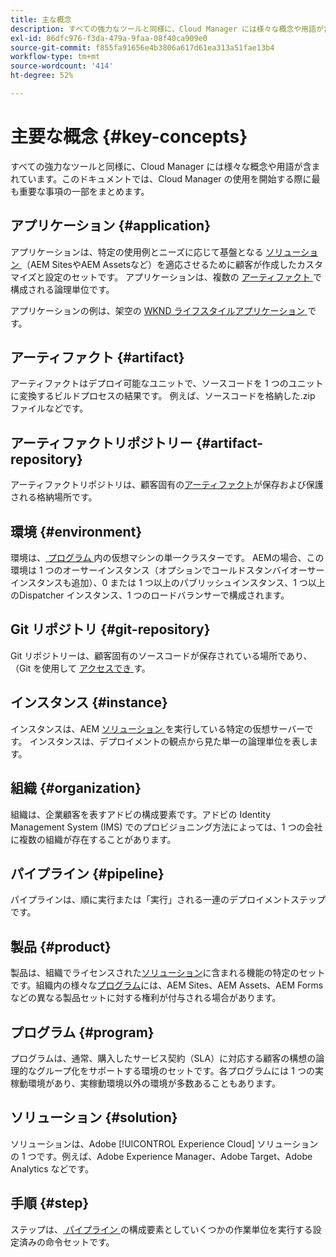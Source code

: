 ```yaml
---
title: 主な概念
description: すべての強力なツールと同様に、Cloud Manager には様々な概念や用語が含まれています。このドキュメントでは、Cloud Manager の使用を開始する際に最も重要な事項の一部をまとめます。
exl-id: 86dfc976-f3da-479a-9faa-08f40ca909e0
source-git-commit: f855fa91656e4b3806a617d61ea313a51fae13b4
workflow-type: tm+mt
source-wordcount: '414'
ht-degree: 52%

---
```



# 主要な概念 {#key-concepts}

すべての強力なツールと同様に、Cloud Manager には様々な概念や用語が含まれています。このドキュメントでは、Cloud Manager の使用を開始する際に最も重要な事項の一部をまとめます。

## アプリケーション {#application}

アプリケーションは、特定の使用例とニーズに応じて基盤となる [ ソリューション ](#solution) （AEM SitesやAEM Assetsなど）を適応させるために顧客が作成したカスタマイズと設定のセットです。 アプリケーションは、複数の [ アーティファクト ](#artifact) で構成される論理単位です。

アプリケーションの例は、架空の [WKND ライフスタイルアプリケーション ](https://experienceleague.adobe.com/ja/docs/experience-manager-learn/getting-started-wknd-tutorial-develop/overview) です。

## アーティファクト {#artifact}

アーティファクトはデプロイ可能なユニットで、ソースコードを 1 つのユニットに変換するビルドプロセスの結果です。 例えば、ソースコードを格納した.zip ファイルなどです。

## アーティファクトリポジトリー {#artifact-repository}

アーティファクトリポジトリは、顧客固有の[アーティファクト](#artifact)が保存および保護される格納場所です。

## 環境 {#environment}

環境は、[ プログラム ](#program) 内の仮想マシンの単一クラスターです。 AEMの場合、この環境は 1 つのオーサーインスタンス（オプションでコールドスタンバイオーサーインスタンスも追加）、0 または 1 つ以上のパブリッシュインスタンス、1 つ以上のDispatcher インスタンス、1 つのロードバランサーで構成されます。

## Git リポジトリ {#git-repository}

Git リポジトリーは、顧客固有のソースコードが保存されている場所であり、（Git を使用して [ アクセスでき ](https://git-scm.com) す。

## インスタンス {#instance}

インスタンスは、AEM [ ソリューション ](#solution) を実行している特定の仮想サーバーです。 インスタンスは、デプロイメントの観点から見た単一の論理単位を表します。

## 組織 {#organization}

組織は、企業顧客を表すアドビの構成要素です。アドビの Identity Management System (IMS) でのプロビジョニング方法によっては、1 つの会社に複数の組織が存在することがあります。

## パイプライン {#pipeline}

パイプラインは、順に実行または「実行」される一連のデプロイメントステップです。

## 製品 {#product}

製品は、組織でライセンスされた[ソリューション](#solution)に含まれる機能の特定のセットです。組織内の様々な[プログラム](#program)には、AEM Sites、AEM Assets、AEM Forms などの異なる製品セットに対する権利が付与される場合があります。

## プログラム {#program}

プログラムは、通常、購入したサービス契約（SLA）に対応する顧客の構想の論理的なグループ化をサポートする環境のセットです。各プログラムには 1 つの実稼動環境があり、実稼動環境以外の環境が多数あることもあります。

## ソリューション {#solution}

ソリューションは、Adobe [!UICONTROL Experience Cloud] ソリューションの 1 つです。例えば、Adobe Experience Manager、Adobe Target、Adobe Analytics などです。

## 手順 {#step}

ステップは、[ パイプライン ](#pipeline) の構成要素としていくつかの作業単位を実行する設定済みの命令セットです。
